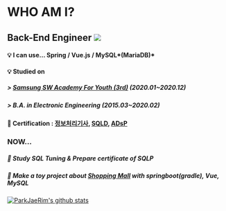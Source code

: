 # WHO AM I? 

## Back-End Engineer <a href="https://hits.seeyoufarm.com"><img src="https://hits.seeyoufarm.com/api/count/incr/badge.svg?url=https%3A%2F%2Fgithub.com%2FParkJaeRim&count_bg=%23F55D3E&title_bg=%23BFC0C0&icon=&icon_color=%23E7E7E7&title=VISITED&edge_flat=false"/></a>

#### :bulb:  I can use... Spring  /  Vue.js  /  MySQL*(MariaDB)*

#### :bulb:  Studied on 

##### > [Samsung SW Academy For Youth (3rd)](https://www.ssafy.com/ksp/jsp/swp/swpMain.jsp) (2020.01~2020.12) 

##### > B.A. in Electronic Engineering (2015.03~2020.02)

#### :pencil: Certification : [정보처리기사](http://www.q-net.or.kr/crf005.do?id=crf00503&jmCd=1320), [SQLD](https://www.dataq.or.kr/www/sub/a_04.do), [ADsP](https://www.dataq.or.kr/www/sub/a_06.do)


### NOW...

##### :pushpin: Study SQL Tuning & Prepare certificate of SQLP 

##### :pushpin: Make a toy project about [Shopping Mall](https://github.com/ParkJaeRim/JJamShop) with springboot(gradle), Vue, MySQL

[![ParkJaeRim's github stats](https://github-readme-stats.vercel.app/api?username=ParkJaeRim)](https://github.com/anuraghazra/github-readme-stats)

